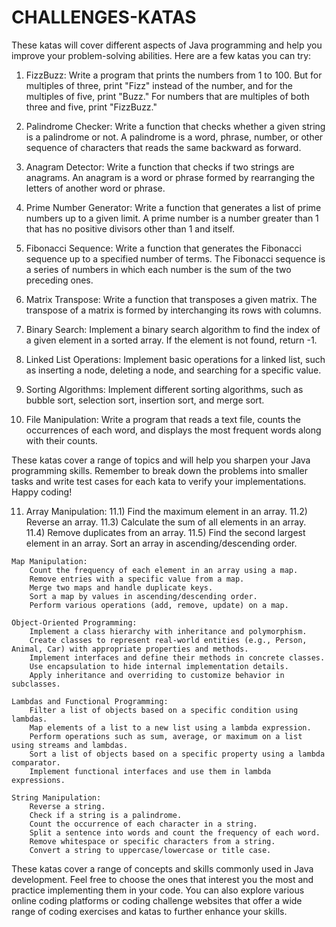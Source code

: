 # CHALLENGES-KATAS

These katas will cover different aspects of Java programming and help you improve your problem-solving abilities. Here are a few katas you can try:

1)	FizzBuzz:
    Write a program that prints the numbers from 1 to 100. But for multiples of three, print "Fizz" instead of the number, and for the multiples of five, print "Buzz." For numbers that are multiples of both three and five, print "FizzBuzz."

2)	Palindrome Checker:
    Write a function that checks whether a given string is a palindrome or not. A palindrome is a word, phrase, number, or other sequence of characters that reads the same backward as forward.

3)	Anagram Detector:
    Write a function that checks if two strings are anagrams. An anagram is a word or phrase formed by rearranging the letters of another word or phrase.

4)  Prime Number Generator:
    Write a function that generates a list of prime numbers up to a given limit. A prime number is a number greater than 1 that has no positive divisors other than 1 and itself.

5)  Fibonacci Sequence:
    Write a function that generates the Fibonacci sequence up to a specified number of terms. The Fibonacci sequence is a series of numbers in which each number is the sum of the two preceding ones.

6)  Matrix Transpose:
    Write a function that transposes a given matrix. The transpose of a matrix is formed by interchanging its rows with columns.

7)  Binary Search:
    Implement a binary search algorithm to find the index of a given element in a sorted array. If the element is not found, return -1.

8)  Linked List Operations:
    Implement basic operations for a linked list, such as inserting a node, deleting a node, and searching for a specific value.

9)  Sorting Algorithms:
    Implement different sorting algorithms, such as bubble sort, selection sort, insertion sort, and merge sort.

10) File Manipulation:
    Write a program that reads a text file, counts the occurrences of each word, and displays the most frequent words along with their counts.

These katas cover a range of topics and will help you sharpen your Java programming skills. Remember to break down the problems into smaller tasks and write test cases for each kata to verify your implementations. Happy coding!

11)  Array Manipulation:
        11.1) Find the maximum element in an array.
        11.2) Reverse an array.
        11.3) Calculate the sum of all elements in an array.
        11.4) Remove duplicates from an array.
        11.5) Find the second largest element in an array.
        Sort an array in ascending/descending order.

    Map Manipulation:
        Count the frequency of each element in an array using a map.
        Remove entries with a specific value from a map.
        Merge two maps and handle duplicate keys.
        Sort a map by values in ascending/descending order.
        Perform various operations (add, remove, update) on a map.

    Object-Oriented Programming:
        Implement a class hierarchy with inheritance and polymorphism.
        Create classes to represent real-world entities (e.g., Person, Animal, Car) with appropriate properties and methods.
        Implement interfaces and define their methods in concrete classes.
        Use encapsulation to hide internal implementation details.
        Apply inheritance and overriding to customize behavior in subclasses.

    Lambdas and Functional Programming:
        Filter a list of objects based on a specific condition using lambdas.
        Map elements of a list to a new list using a lambda expression.
        Perform operations such as sum, average, or maximum on a list using streams and lambdas.
        Sort a list of objects based on a specific property using a lambda comparator.
        Implement functional interfaces and use them in lambda expressions.

    String Manipulation:
        Reverse a string.
        Check if a string is a palindrome.
        Count the occurrence of each character in a string.
        Split a sentence into words and count the frequency of each word.
        Remove whitespace or specific characters from a string.
        Convert a string to uppercase/lowercase or title case.

These katas cover a range of concepts and skills commonly used in Java development. Feel free to choose the ones that interest you the most and practice implementing them in your code. You can also explore various online coding platforms or coding challenge websites that offer a wide range of coding exercises and katas to further enhance your skills.
